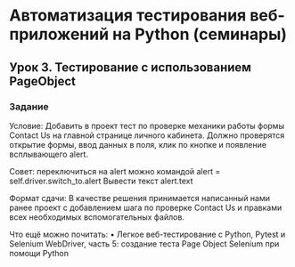 # Автоматизация тестирования веб-приложений на Python (семинары)
## Урок 3. Тестирование с использованием PageObject
### Задание

Условие: Добавить в проект тест по проверке механики работы формы Contact Us на главной странице личного кабинета. Должно проверятся открытие формы, ввод данных в поля, клик по кнопке и появление всплывающего alert.

Совет: переключиться на alert можно командой alert = self.driver.switch_to.alert
Вывести текст alert.text

Формат сдачи: В качестве решения принимается написанный нами ранее проект с добавлением шага по проверке Contact Us и правками всех необходимых вспомогательных файлов.

Что ещё можно почитать:
• Легкое веб-тестирование с Python, Pytest и Selenium WebDriver, часть 5: создание теста Page Object Selenium при помощи Python
